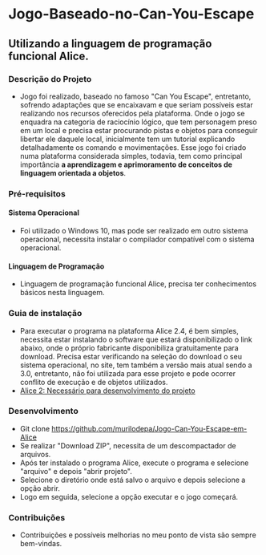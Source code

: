 # Jogo-Baseado-no-Can-You-Escape

## Utilizando a linguagem de programação funcional Alice.

### Descrição do Projeto
* Jogo foi realizado, baseado no famoso "Can You Escape", entretanto, sofrendo adaptações que se encaixavam e que seriam possíveis estar realizando nos recursos oferecidos pela plataforma. Onde o jogo se enquadra na categoria de raciocínio lógico, que tem personagem preso em um local e precisa estar procurando pistas e objetos para conseguir libertar ele daquele local, inicialmente tem um tutorial explicando detalhadamente os comando e movimentações. Esse jogo foi criado numa plataforma considerada simples, todavia, tem como principal importância **a aprendizagem e aprimoramento de conceitos de linguagem orientada a objetos**.

### Pré-requisitos
 
#### Sistema Operacional
* Foi utilizado o Windows 10, mas pode ser realizado em outro sistema operacional, necessita instalar o compilador compatível com o sistema operacional.

#### Linguagem de Programação
* Linguagem de programação funcional Alice, precisa ter conhecimentos básicos nesta linguagem.

### Guia de instalação
* Para executar o programa na plataforma Alice 2.4, é bem simples, necessita estar instalando o software que estará disponibilizado o link abaixo, onde o próprio fabricante disponibiliza gratuitamente para download. Precisa estar verificando na seleção do download o seu sistema operacional, no site, tem também a versão mais atual sendo a 3.0, entretanto, não foi utilizada para esse projeto e pode ocorrer conflito de execução e de objetos utilizados. 
* <a> [Alice 2: Necessário para desenvolvimento do projeto](https://www.alice.org/get-alice/alice-2/)

### Desenvolvimento
* Git clone https://github.com/murilodepa/Jogo-Can-You-Escape-em-Alice
* Se realizar "Download ZIP", necessita de um descompactador de arquivos.
* Após ter instalado o programa Alice, execute o programa e selecione "arquivo" e depois "abrir projeto".
* Selecione o diretório onde está salvo o arquivo e depois selecione a opção abrir.
* Logo em seguida, selecione a opção executar e o jogo começará.


### Contribuições
- Contribuições e possíveis melhorias no meu ponto de vista são sempre bem-vindas.
